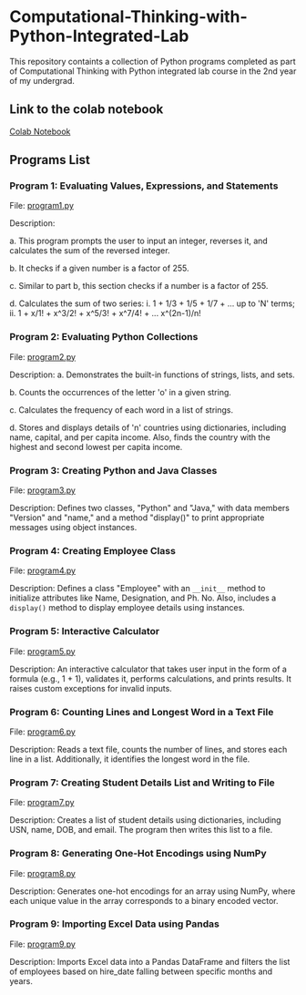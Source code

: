 # Computational-Thinking-with-Python-Integrated-Lab
This repository containts a collection of Python programs completed as part of Computational Thinking with Python integrated lab course in the 2nd year of my undergrad.

## Link to the colab notebook
[Colab Notebook](ctpy_integrated_lab.ipynb)

## Programs List

### Program 1: Evaluating Values, Expressions, and Statements

File: [program1.py](https://github.com/shrutin567/Computational-Thinking-with-Python-Integrated-Lab/blob/main/program1.py)

Description:

a. This program prompts the user to input an integer, reverses it, and calculates the sum of the reversed integer.

b. It checks if a given number is a factor of 255.

c. Similar to part b, this section checks if a number is a factor of 255.

d. Calculates the sum of two series: i. 1 + 1/3 + 1/5 + 1/7 + ... up to 'N' terms; ii. 1 + x/1! + x^3/2! + x^5/3! + x^7/4! + ... x^(2n-1)/n!

### Program 2: Evaluating Python Collections

File: [program2.py](https://github.com/shrutin567/Computational-Thinking-with-Python-Integrated-Lab/blob/main/program2.py)

Description:
a. Demonstrates the built-in functions of strings, lists, and sets.

b. Counts the occurrences of the letter 'o' in a given string.

c. Calculates the frequency of each word in a list of strings.

d. Stores and displays details of 'n' countries using dictionaries, including name, capital, and per capita income. Also, finds the country with the highest and second lowest per capita income.

### Program 3: Creating Python and Java Classes

File: [program3.py](https://github.com/shrutin567/Computational-Thinking-with-Python-Integrated-Lab/blob/main/program3.py)

Description:
Defines two classes, "Python" and "Java," with data members "Version" and "name," and a method "display()" to print appropriate messages using object instances.

### Program 4: Creating Employee Class

File: [program4.py](https://github.com/shrutin567/Computational-Thinking-with-Python-Integrated-Lab/blob/main/program4.py)

Description:
Defines a class "Employee" with an `__init__` method to initialize attributes like Name, Designation, and Ph. No. Also, includes a `display()` method to display employee details using instances.

### Program 5: Interactive Calculator

File: [program5.py](https://github.com/shrutin567/Computational-Thinking-with-Python-Integrated-Lab/blob/main/program5.py)

Description:
An interactive calculator that takes user input in the form of a formula (e.g., 1 + 1), validates it, performs calculations, and prints results. It raises custom exceptions for invalid inputs.

### Program 6: Counting Lines and Longest Word in a Text File

File: [program6.py](https://github.com/shrutin567/Computational-Thinking-with-Python-Integrated-Lab/blob/main/program6.py)

Description:
Reads a text file, counts the number of lines, and stores each line in a list. Additionally, it identifies the longest word in the file.

### Program 7: Creating Student Details List and Writing to File

File: [program7.py](https://github.com/shrutin567/Computational-Thinking-with-Python-Integrated-Lab/blob/main/program7.py)

Description:
Creates a list of student details using dictionaries, including USN, name, DOB, and email. The program then writes this list to a file.

### Program 8: Generating One-Hot Encodings using NumPy

File: [program8.py](https://github.com/shrutin567/Computational-Thinking-with-Python-Integrated-Lab/blob/main/program8.py)

Description:
Generates one-hot encodings for an array using NumPy, where each unique value in the array corresponds to a binary encoded vector.

### Program 9: Importing Excel Data using Pandas

File: [program9.py](https://github.com/shrutin567/Computational-Thinking-with-Python-Integrated-Lab/blob/main/program9.py)

Description:
Imports Excel data into a Pandas DataFrame and filters the list of employees based on hire_date falling between specific months and years.
